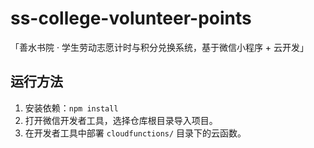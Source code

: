 # ss-college-volunteer-points

「善水书院 · 学生劳动志愿计时与积分兑换系统，基于微信小程序 + 云开发」

## 运行方法

1. 安装依赖：`npm install`
2. 打开微信开发者工具，选择仓库根目录导入项目。
3. 在开发者工具中部署 `cloudfunctions/` 目录下的云函数。
